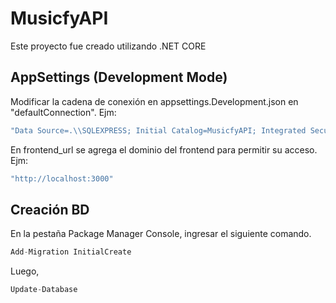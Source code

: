 # MusicfyAPI

Este proyecto fue creado utilizando .NET CORE

## AppSettings (Development Mode)

Modificar la cadena de conexión en appsettings.Development.json en "defaultConnection". Ejm:

```cs
"Data Source=.\\SQLEXPRESS; Initial Catalog=MusicfyAPI; Integrated Security=True"
```

En frontend_url se agrega el dominio del frontend para permitir su acceso. Ejm:

```cs
"http://localhost:3000"
```

## Creación BD

En la pestaña Package Manager Console, ingresar el siguiente comando.

```cs
Add-Migration InitialCreate
```
Luego,
```cs
Update-Database
```
